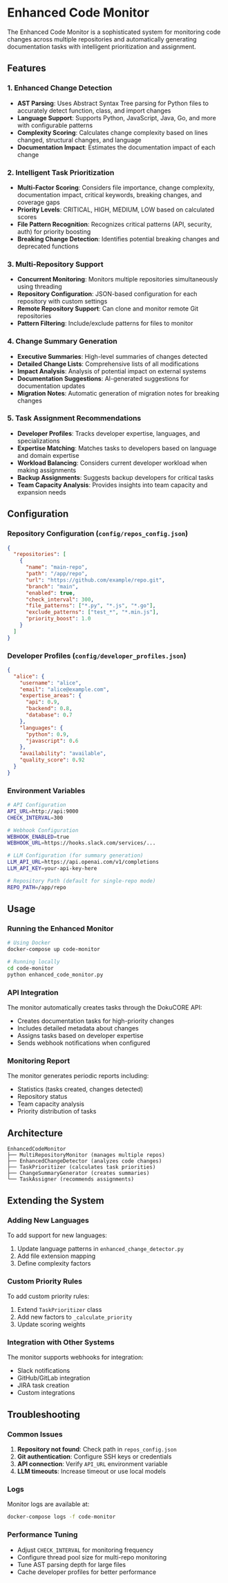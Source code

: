 # Enhanced Code Monitor

The Enhanced Code Monitor is a sophisticated system for monitoring code changes across multiple repositories and automatically generating documentation tasks with intelligent prioritization and assignment.

## Features

### 1. Enhanced Change Detection
- **AST Parsing**: Uses Abstract Syntax Tree parsing for Python files to accurately detect function, class, and import changes
- **Language Support**: Supports Python, JavaScript, Java, Go, and more with configurable patterns
- **Complexity Scoring**: Calculates change complexity based on lines changed, structural changes, and language
- **Documentation Impact**: Estimates the documentation impact of each change

### 2. Intelligent Task Prioritization
- **Multi-Factor Scoring**: Considers file importance, change complexity, documentation impact, critical keywords, breaking changes, and coverage gaps
- **Priority Levels**: CRITICAL, HIGH, MEDIUM, LOW based on calculated scores
- **File Pattern Recognition**: Recognizes critical patterns (API, security, auth) for priority boosting
- **Breaking Change Detection**: Identifies potential breaking changes and deprecated functions

### 3. Multi-Repository Support
- **Concurrent Monitoring**: Monitors multiple repositories simultaneously using threading
- **Repository Configuration**: JSON-based configuration for each repository with custom settings
- **Remote Repository Support**: Can clone and monitor remote Git repositories
- **Pattern Filtering**: Include/exclude patterns for files to monitor

### 4. Change Summary Generation
- **Executive Summaries**: High-level summaries of changes detected
- **Detailed Change Lists**: Comprehensive lists of all modifications
- **Impact Analysis**: Analysis of potential impact on external systems
- **Documentation Suggestions**: AI-generated suggestions for documentation updates
- **Migration Notes**: Automatic generation of migration notes for breaking changes

### 5. Task Assignment Recommendations
- **Developer Profiles**: Tracks developer expertise, languages, and specializations
- **Expertise Matching**: Matches tasks to developers based on language and domain expertise
- **Workload Balancing**: Considers current developer workload when making assignments
- **Backup Assignments**: Suggests backup developers for critical tasks
- **Team Capacity Analysis**: Provides insights into team capacity and expansion needs

## Configuration

### Repository Configuration (`config/repos_config.json`)
```json
{
  "repositories": [
    {
      "name": "main-repo",
      "path": "/app/repo",
      "url": "https://github.com/example/repo.git",
      "branch": "main",
      "enabled": true,
      "check_interval": 300,
      "file_patterns": ["*.py", "*.js", "*.go"],
      "exclude_patterns": ["test_*", "*.min.js"],
      "priority_boost": 1.0
    }
  ]
}
```

### Developer Profiles (`config/developer_profiles.json`)
```json
{
  "alice": {
    "username": "alice",
    "email": "alice@example.com",
    "expertise_areas": {
      "api": 0.9,
      "backend": 0.8,
      "database": 0.7
    },
    "languages": {
      "python": 0.9,
      "javascript": 0.6
    },
    "availability": "available",
    "quality_score": 0.92
  }
}
```

### Environment Variables
```bash
# API Configuration
API_URL=http://api:9000
CHECK_INTERVAL=300

# Webhook Configuration
WEBHOOK_ENABLED=true
WEBHOOK_URL=https://hooks.slack.com/services/...

# LLM Configuration (for summary generation)
LLM_API_URL=https://api.openai.com/v1/completions
LLM_API_KEY=your-api-key-here

# Repository Path (default for single-repo mode)
REPO_PATH=/app/repo
```

## Usage

### Running the Enhanced Monitor
```bash
# Using Docker
docker-compose up code-monitor

# Running locally
cd code-monitor
python enhanced_code_monitor.py
```

### API Integration
The monitor automatically creates tasks through the DokuCORE API:
- Creates documentation tasks for high-priority changes
- Includes detailed metadata about changes
- Assigns tasks based on developer expertise
- Sends webhook notifications when configured

### Monitoring Report
The monitor generates periodic reports including:
- Statistics (tasks created, changes detected)
- Repository status
- Team capacity analysis
- Priority distribution of tasks

## Architecture

```
EnhancedCodeMonitor
├── MultiRepositoryMonitor (manages multiple repos)
├── EnhancedChangeDetector (analyzes code changes)
├── TaskPrioritizer (calculates task priorities)
├── ChangeSummaryGenerator (creates summaries)
└── TaskAssigner (recommends assignments)
```

## Extending the System

### Adding New Languages
To add support for new languages:
1. Update language patterns in `enhanced_change_detector.py`
2. Add file extension mapping
3. Define complexity factors

### Custom Priority Rules
To add custom priority rules:
1. Extend `TaskPrioritizer` class
2. Add new factors to `_calculate_priority`
3. Update scoring weights

### Integration with Other Systems
The monitor supports webhooks for integration:
- Slack notifications
- GitHub/GitLab integration
- JIRA task creation
- Custom integrations

## Troubleshooting

### Common Issues
1. **Repository not found**: Check path in `repos_config.json`
2. **Git authentication**: Configure SSH keys or credentials
3. **API connection**: Verify `API_URL` environment variable
4. **LLM timeouts**: Increase timeout or use local models

### Logs
Monitor logs are available at:
```bash
docker-compose logs -f code-monitor
```

### Performance Tuning
- Adjust `CHECK_INTERVAL` for monitoring frequency
- Configure thread pool size for multi-repo monitoring
- Tune AST parsing depth for large files
- Cache developer profiles for better performance